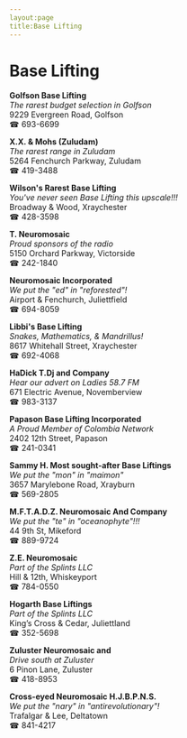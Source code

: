 ```yaml
---
layout:page
title:Base Lifting
---
```

# Base Lifting

**Golfson Base Lifting**  
_The rarest budget selection in Golfson_  
9229 Evergreen Road, Golfson  
☎ 693-6699



**X.X. & Mohs (Zuludam)**  
_The rarest range in Zuludam_  
5264 Fenchurch Parkway, Zuludam  
☎ 419-3488



**Wilson's Rarest Base Lifting**  
_You've never seen Base Lifting this upscale!!!_  
Broadway & Wood, Xraychester  
☎ 428-3598



**T. Neuromosaic**  
_Proud sponsors of the radio_  
5150 Orchard Parkway, Victorside  
☎ 242-1840



**Neuromosaic Incorporated**  
_We put the "ed" in "reforested"!_  
Airport & Fenchurch, Juliettfield  
☎ 694-8059



**Libbi's Base Lifting**  
_Snakes, Mathematics, & Mandrillus!_  
8617 Whitehall Street, Xraychester  
☎ 692-4068



**HaDick T.Dj and Company**  
_Hear our advert on Ladies 58.7 FM_  
671 Electric Avenue, Novemberview  
☎ 983-3137



**Papason Base Lifting Incorporated**  
_A Proud Member of Colombia Network_  
2402 12th Street, Papason  
☎ 241-0341



**Sammy H. Most sought-after Base Liftings**  
_We put the "mon" in "maimon"_  
3657 Marylebone Road, Xrayburn  
☎ 569-2805



**M.F.T.A.D.Z. Neuromosaic And Company**  
_We put the "te" in "oceanophyte"!!!_  
44 9th St, Mikeford  
☎ 889-9724



**Z.E. Neuromosaic**  
_Part of the Splints LLC_  
Hill & 12th, Whiskeyport  
☎ 784-0550



**Hogarth Base Liftings**  
_Part of the Splints LLC_  
King’s Cross & Cedar, Juliettland  
☎ 352-5698



**Zuluster Neuromosaic and**  
_Drive south at Zuluster_  
6 Pinon Lane, Zuluster  
☎ 418-8953



**Cross-eyed Neuromosaic H.J.B.P.N.S.**  
_We put the "nary" in "antirevolutionary"!_  
Trafalgar & Lee, Deltatown  
☎ 841-4217



